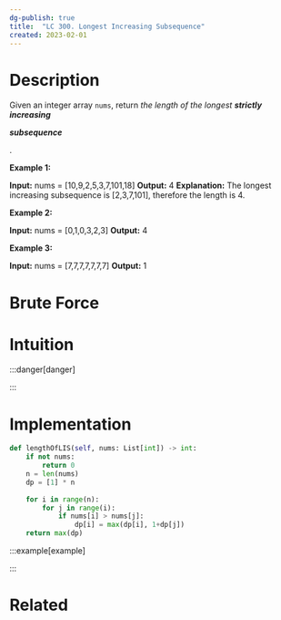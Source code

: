 ```yaml
---
dg-publish: true
title:  "LC 300. Longest Increasing Subsequence"
created: 2023-02-01
---
```



# Description
Given an integer array `nums`, return _the length of the longest **strictly increasing**_ 

_**subsequence**_

.

**Example 1:**

**Input:** nums = [10,9,2,5,3,7,101,18]
**Output:** 4
**Explanation:** The longest increasing subsequence is [2,3,7,101], therefore the length is 4.

**Example 2:**

**Input:** nums = [0,1,0,3,2,3]
**Output:** 4

**Example 3:**

**Input:** nums = [7,7,7,7,7,7,7]
**Output:** 1
# Brute Force
# Intuition

:::danger[danger] 


:::

# Implementation
```python
def lengthOfLIS(self, nums: List[int]) -> int:
	if not nums:
		return 0
	n = len(nums)
	dp = [1] * n
	
	for i in range(n):
		for j in range(i):
			if nums[i] > nums[j]:
				dp[i] = max(dp[i], 1+dp[j])
	return max(dp)
```

:::example[example] 


:::


# Related
